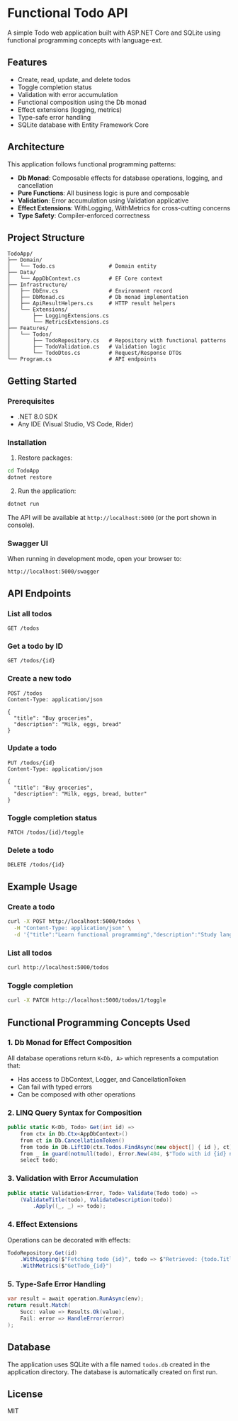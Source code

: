 # Functional Todo API

A simple Todo web application built with ASP.NET Core and SQLite using functional programming concepts with language-ext.

## Features

- Create, read, update, and delete todos
- Toggle completion status
- Validation with error accumulation
- Functional composition using the Db monad
- Effect extensions (logging, metrics)
- Type-safe error handling
- SQLite database with Entity Framework Core

## Architecture

This application follows functional programming patterns:

- **Db Monad**: Composable effects for database operations, logging, and cancellation
- **Pure Functions**: All business logic is pure and composable
- **Validation**: Error accumulation using Validation applicative
- **Effect Extensions**: WithLogging, WithMetrics for cross-cutting concerns
- **Type Safety**: Compiler-enforced correctness

## Project Structure

```
TodoApp/
├── Domain/
│   └── Todo.cs                 # Domain entity
├── Data/
│   └── AppDbContext.cs         # EF Core context
├── Infrastructure/
│   ├── DbEnv.cs                # Environment record
│   ├── DbMonad.cs              # Db monad implementation
│   ├── ApiResultHelpers.cs     # HTTP result helpers
│   └── Extensions/
│       ├── LoggingExtensions.cs
│       └── MetricsExtensions.cs
├── Features/
│   └── Todos/
│       ├── TodoRepository.cs   # Repository with functional patterns
│       ├── TodoValidation.cs   # Validation logic
│       └── TodoDtos.cs         # Request/Response DTOs
└── Program.cs                  # API endpoints
```

## Getting Started

### Prerequisites

- .NET 8.0 SDK
- Any IDE (Visual Studio, VS Code, Rider)

### Installation

1. Restore packages:
```bash
cd TodoApp
dotnet restore
```

2. Run the application:
```bash
dotnet run
```

The API will be available at `http://localhost:5000` (or the port shown in console).

### Swagger UI

When running in development mode, open your browser to:
```
http://localhost:5000/swagger
```

## API Endpoints

### List all todos
```http
GET /todos
```

### Get a todo by ID
```http
GET /todos/{id}
```

### Create a new todo
```http
POST /todos
Content-Type: application/json

{
  "title": "Buy groceries",
  "description": "Milk, eggs, bread"
}
```

### Update a todo
```http
PUT /todos/{id}
Content-Type: application/json

{
  "title": "Buy groceries",
  "description": "Milk, eggs, bread, butter"
}
```

### Toggle completion status
```http
PATCH /todos/{id}/toggle
```

### Delete a todo
```http
DELETE /todos/{id}
```

## Example Usage

### Create a todo
```bash
curl -X POST http://localhost:5000/todos \
  -H "Content-Type: application/json" \
  -d '{"title":"Learn functional programming","description":"Study language-ext"}'
```

### List all todos
```bash
curl http://localhost:5000/todos
```

### Toggle completion
```bash
curl -X PATCH http://localhost:5000/todos/1/toggle
```

## Functional Programming Concepts Used

### 1. Db Monad for Effect Composition
All database operations return `K<Db, A>` which represents a computation that:
- Has access to DbContext, Logger, and CancellationToken
- Can fail with typed errors
- Can be composed with other operations

### 2. LINQ Query Syntax for Composition
```csharp
public static K<Db, Todo> Get(int id) =>
    from ctx in Db.Ctx<AppDbContext>()
    from ct in Db.CancellationToken()
    from todo in Db.LiftIO(ctx.Todos.FindAsync(new object[] { id }, ct).AsTask())
    from _ in guard(notnull(todo), Error.New(404, $"Todo with id {id} not found"))
    select todo;
```

### 3. Validation with Error Accumulation
```csharp
public static Validation<Error, Todo> Validate(Todo todo) =>
    (ValidateTitle(todo), ValidateDescription(todo))
        .Apply((_, _) => todo);
```

### 4. Effect Extensions
Operations can be decorated with effects:
```csharp
TodoRepository.Get(id)
    .WithLogging($"Fetching todo {id}", todo => $"Retrieved: {todo.Title}")
    .WithMetrics($"GetTodo_{id}")
```

### 5. Type-Safe Error Handling
```csharp
var result = await operation.RunAsync(env);
return result.Match(
    Succ: value => Results.Ok(value),
    Fail: error => HandleError(error)
);
```

## Database

The application uses SQLite with a file named `todos.db` created in the application directory. The database is automatically created on first run.

## License

MIT

